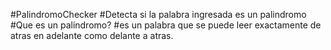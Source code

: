 #PalindromoChecker
#Detecta si la palabra ingresada es un palindromo
#Que es un palindromo?
#es un palabra que se puede leer exactamente de atras en adelante como delante a atras.
